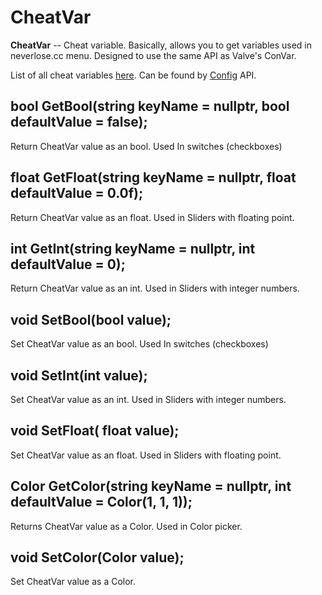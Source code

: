 # CheatVar

**CheatVar** -- Cheat variable. Basically, allows you to get variables used in neverlose.cc menu. Designed to use the same API as Valve's ConVar.

List of all cheat variables [here](cheatvars.md). Can be found by [Config](config.md) API.

## bool GetBool\(string keyName = nullptr, bool defaultValue = false\);

Return CheatVar value as an bool. Used In switches \(checkboxes\)

## float GetFloat\(string keyName = nullptr, float defaultValue = 0.0f\);

Return CheatVar value as an float. Used in Sliders with floating point.

## int GetInt\(string keyName = nullptr, int defaultValue = 0\);

Return CheatVar value as an int. Used in Sliders with integer numbers.

## void SetBool\(bool value\);

Set CheatVar value as an bool. Used In switches \(checkboxes\)

## void SetInt\(int value\);

Set CheatVar value as an int. Used in Sliders with integer numbers.

## void SetFloat\( float value\);

Set CheatVar value as an float. Used in Sliders with floating point.

## Color GetColor\(string keyName = nullptr, int defaultValue = Color\(1, 1, 1\)\);

Returns CheatVar value as a Color. Used in Color picker.

## void SetColor\(Color value\);

Set CheatVar value as a Color.